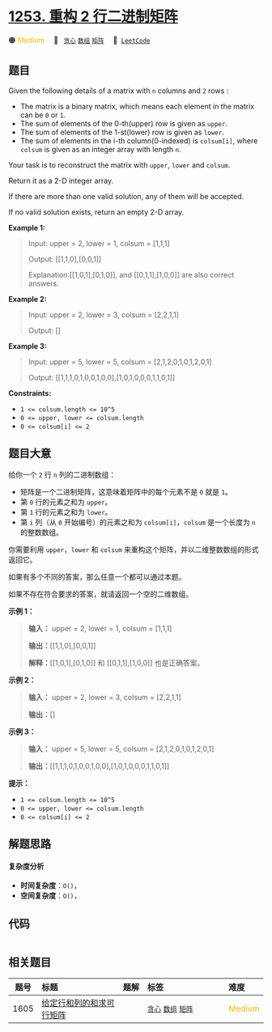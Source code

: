 # [1253. 重构 2 行二进制矩阵](https://leetcode.com/problems/reconstruct-a-2-row-binary-matrix)

🟠 <font color=#ffb800>Medium</font>&emsp; 🔖&ensp; [`贪心`](/tag/greedy.md) [`数组`](/tag/array.md) [`矩阵`](/tag/matrix.md)&emsp; 🔗&ensp;[`LeetCode`](https://leetcode.com/problems/reconstruct-a-2-row-binary-matrix)

## 题目

Given the following details of a matrix with `n` columns and `2` rows :

  * The matrix is a binary matrix, which means each element in the matrix can be `0` or `1`.
  * The sum of elements of the 0-th(upper) row is given as `upper`.
  * The sum of elements of the 1-st(lower) row is given as `lower`.
  * The sum of elements in the i-th column(0-indexed) is `colsum[i]`, where `colsum` is given as an integer array with length `n`.

Your task is to reconstruct the matrix with `upper`, `lower` and `colsum`.

Return it as a 2-D integer array.

If there are more than one valid solution, any of them will be accepted.

If no valid solution exists, return an empty 2-D array.



**Example 1:**

> Input: upper = 2, lower = 1, colsum = [1,1,1]
> 
> Output: [[1,1,0],[0,0,1]]
> 
> Explanation:[[1,0,1],[0,1,0]], and [[0,1,1],[1,0,0]] are also correct answers.

**Example 2:**

> Input: upper = 2, lower = 3, colsum = [2,2,1,1]
> 
> Output: []

**Example 3:**

> Input: upper = 5, lower = 5, colsum = [2,1,2,0,1,0,1,2,0,1]
> 
> Output: [[1,1,1,0,1,0,0,1,0,0],[1,0,1,0,0,0,1,1,0,1]]

**Constraints:**

  * `1 <= colsum.length <= 10^5`
  * `0 <= upper, lower <= colsum.length`
  * `0 <= colsum[i] <= 2`


## 题目大意

给你一个 `2` 行 `n` 列的二进制数组：

  * 矩阵是一个二进制矩阵，这意味着矩阵中的每个元素不是 `0` 就是 `1`。
  * 第 `0` 行的元素之和为 `upper`。
  * 第 `1` 行的元素之和为 `lower`。
  * 第 `i` 列（从 `0` 开始编号）的元素之和为 `colsum[i]`，`colsum` 是一个长度为 `n` 的整数数组。

你需要利用 `upper`，`lower` 和 `colsum` 来重构这个矩阵，并以二维整数数组的形式返回它。

如果有多个不同的答案，那么任意一个都可以通过本题。

如果不存在符合要求的答案，就请返回一个空的二维数组。



**示例 1：**

> 
> 
> 
> 
> 
> **输入：** upper = 2, lower = 1, colsum = [1,1,1]
> 
> **输出：**[[1,1,0],[0,0,1]]
> 
> **解释：**[[1,0,1],[0,1,0]] 和 [[0,1,1],[1,0,0]] 也是正确答案。
> 
> 

**示例 2：**

> 
> 
> 
> 
> 
> **输入：** upper = 2, lower = 3, colsum = [2,2,1,1]
> 
> **输出：**[]
> 
> 

**示例 3：**

> 
> 
> 
> 
> 
> **输入：** upper = 5, lower = 5, colsum = [2,1,2,0,1,0,1,2,0,1]
> 
> **输出：**[[1,1,1,0,1,0,0,1,0,0],[1,0,1,0,0,0,1,1,0,1]]
> 
> 



**提示：**

  * `1 <= colsum.length <= 10^5`
  * `0 <= upper, lower <= colsum.length`
  * `0 <= colsum[i] <= 2`


## 解题思路

#### 复杂度分析

- **时间复杂度**：`O()`，
- **空间复杂度**：`O()`，

## 代码

```javascript

```

## 相关题目

<!-- prettier-ignore -->
| 题号 | 标题 | 题解 | 标签 | 难度 |
| :------: | :------ | :------: | :------ | :------ |
| 1605 | [给定行和列的和求可行矩阵](https://leetcode.com/problems/find-valid-matrix-given-row-and-column-sums) |  |  [`贪心`](/tag/greedy.md) [`数组`](/tag/array.md) [`矩阵`](/tag/matrix.md) | <font color=#ffb800>Medium</font> |

<style>
.blue {
    background-color: #096dd9;
    padding: 0.25rem 0.5rem;
    margin: 0;
    font-size: 0.85em;
    border-radius: 3px;
    color: white;
    font-weight: 500;
}
table th:first-of-type { width: 10%; }
table th:nth-of-type(2) { width: 35%; }
table th:nth-of-type(3) { width: 10%; }
table th:nth-of-type(4) { width: 35%; }
table th:nth-of-type(5) { width: 10%; }
</style>
